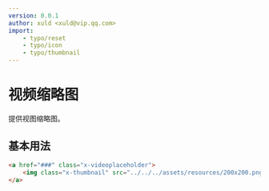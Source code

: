 ```yaml
---
version: 0.0.1
author: xuld <xuld@vip.qq.com>
import:
    - typo/reset
    - typo/icon
    - typo/thumbnail
---
```

# 视频缩略图
提供视图缩略图。

## 基本用法
```html demo
<a href="###" class="x-videoplaceholder">
    <img class="x-thumbnail" src="../../../assets/resources/200x200.png" />
</a>
```
